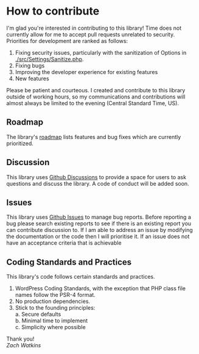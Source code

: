 # How to contribute

I'm glad you're interested in contributing to this library! Time does not currently allow for me to accept pull requests unrelated to security. Priorities for development are ranked as follows:

1. Fixing security issues, particularly with the sanitization of Options in [./src/Settings/Sanitize.php](./src/Settings/Sanitize.php).
2. Fixing bugs
3. Improving the developer experience for existing features
4. New features

Please be patient and courteous. I created and contribute to this library outside of working hours, so my communications and contributions will almost always be limited to the evening (Central Standard Time, US).

## Roadmap

The library's [roadmap](./docs/roadmap.md) lists features and bug fixes which are currently prioritized.

## Discussion

This library uses [Github Discussions](https://github.com/thoughtful-web/settings-page-wp/discussions) to provide a space for users to ask questions and discuss the library. A code of conduct will be added soon.

## Issues

This library uses [Github Issues](https://github.com/thoughtful-web/settings-page-wp/issues) to manage bug reports. Before reporting a bug please search existing reports to see if there is an existing report you can contribute discussion to. If I am able to address an issue by modifying the documentation or the code then I will prioritise it. If an issue does not have an acceptance criteria that is achievable

## Coding Standards and Practices

This library's code follows certain standards and practices.

1. WordPress Coding Standards, with the exception that PHP class file names follow the PSR-4 format.
2. No production dependencies.
3. Stick to the founding principles:  
   a. Secure defaults  
   b. Minimal time to implement  
   c. Simplicity where possible

Thank you!  
*Zach Watkins*